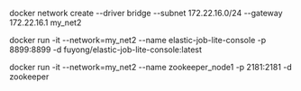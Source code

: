 docker network create --driver bridge --subnet 172.22.16.0/24 --gateway 172.22.16.1 my_net2 

docker run -it --network=my_net2 --name elastic-job-lite-console -p 8899:8899 -d fuyong/elastic-job-lite-console:latest 

docker run -it --network=my_net2 --name zookeeper_node1 -p 2181:2181 -d zookeeper

